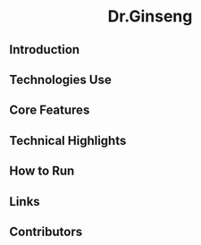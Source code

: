 <h1 align="center">Dr.Ginseng</h1>

## **Introduction**

## **Technologies Use**

## **Core Features**

## Technical Highlights

## How to Run

## Links

## Contributors
